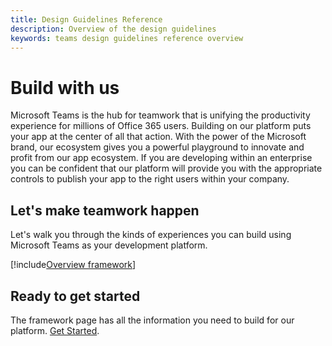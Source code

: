 ```yaml
---
title: Design Guidelines Reference
description: Overview of the design guidelines
keywords: teams design guidelines reference overview
---
```

# Build with us

Microsoft Teams is the hub for teamwork that is unifying the productivity experience for millions of Office 365 users. Building on our platform puts your app at the center of all that action. With the power of the Microsoft brand, our ecosystem gives you a powerful playground to innovate and profit from our app ecosystem. If you are developing within an enterprise you can be confident that our platform will provide you with the appropriate controls to publish your app to the right users within your company.

## Let's make teamwork happen

Let's walk you through the kinds of experiences you can build using Microsoft Teams as your development platform.

[!include[Overview framework](~/includes/design/overview-fx.html)]

## Ready to get started

The framework page has all the information you need to build for our platform. [Get Started](~/reference/design/framework/basics).
